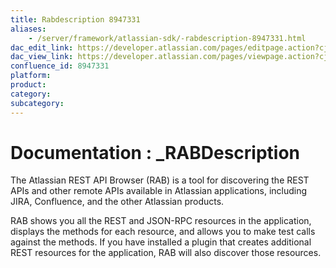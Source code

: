 ```yaml
---
title: Rabdescription 8947331
aliases:
    - /server/framework/atlassian-sdk/-rabdescription-8947331.html
dac_edit_link: https://developer.atlassian.com/pages/editpage.action?cjm=wozere&pageId=8947331
dac_view_link: https://developer.atlassian.com/pages/viewpage.action?cjm=wozere&pageId=8947331
confluence_id: 8947331
platform:
product:
category:
subcategory:
---
```

# Documentation : \_RABDescription

The Atlassian REST API Browser (RAB) is a tool for discovering the REST APIs and other remote APIs available in Atlassian applications, including JIRA, Confluence, and the other Atlassian products.

RAB shows you all the REST and JSON-RPC resources in the application, displays the methods for each resource, and allows you to make test calls against the methods. If you have installed a plugin that creates additional REST resources for the application, RAB will also discover those resources.
















































































































































































































































































































